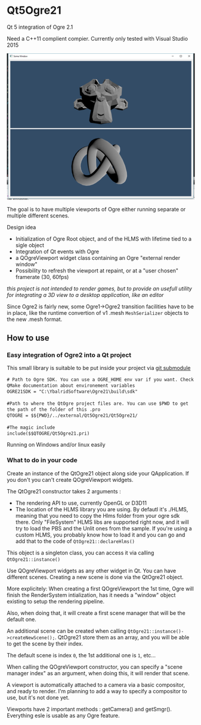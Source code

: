 # Qt5Ogre21
Qt 5 integration of Ogre 2.1

Need a C++11 complient compier. Currently only tested with Visual Studio 2015 

![Screenshot](/Screenshot.png)

The goal is to have multiple viewports of Ogre either running separate or multiple different scenes.

Design idea
  - Initialization of Ogre Root object, and of the HLMS with lifetime tied to a sigle object
  - Integration of Qt events with Ogre
  - a QOgreViewport widget class containing an Ogre "external render window"
  - Possibility to refresh the viewport at repaint, or at a "user chosen" framerate (30, 60fps)
  
*this project is not intended to render games, but to provide an usefull utility for integrating a 3D view to a desktop application, like an editor*
 
Since Ogre2 is fairly new, some Ogre1->Ogre2 transition facilities have to be in place, like the runtime convertion of v1 .mesh `MeshSerializer` objects to the new .mesh format. 

## How to use

### Easy integration of Ogre2 into a Qt project

This small library is suitable to be put inside your project via [git submodule](https://git-scm.com/book/en/v2/Git-Tools-Submodules)

```QMake
# Path to Ogre SDK. You can use a OGRE_HOME env var if you want. Check QMake documentation about environement variables
OGRE21SDK = "C:\YbalridSoftware\Ogre21\build\sdk"

#Path to where the QtOgre project files are. You can use $PWD to get the path of the folder of this .pro
QTOGRE = $${PWD}/../external/Qt5Ogre21/Qt5Ogre21/

#The magic include
include($$QTOGRE/Qt5Ogre21.pri)
```

Running on Windows and/or linux easily

### What to do in your code

Create an instance of the QtOgre21 object along side your QApplication. If you don't you can't create QOgreViewport widgets.

The QtOgre21 constructor takes 2 arguments : 

 - The rendering API to use, currently OpenGL or D3D11
 - The location of the HLMS library you are using. By defautl it's ./HLMS, meaning that you need to copy the Hlms folder from your ogre sdk there. Only "FileSystem" HLMS libs are supported right now, and it will try to load the PBS and the Unlit ones from the sample. If you're using a custom HLMS, you probably know how to load it and you can go and add that to the code of `QtOgre21::declareHlms()`

This object is a singleton class, you can access it via calling `QtOgre21::instance()`

Use QOgreViewport widgets as any other widget in Qt. You can have different scenes. Creating a new scene is done via the QtOgre21 object.

More explicitely: When creating a first QOgreViewport the 1st time, Ogre will finish the RenderSystem intialization, has it needs a "window" object existing to setup the rendering pipeline.

Also, when doing that, it will create a first scene manager that will be the default one. 

An additional scene can be created when calling `QtOgre21::instance()->createNewScene();`. QtOgre21 store them as an array, and you will be able to get the scene by their index. 

The default scene is index `0`, the 1st additional one is `1`, etc... 

When calling the QOgreViewport constructor, you can specify a "scene manager index" as an argument, when doing this, it will render that scene. 

A viewport is automatically attached to a camera via a basic compositor, and ready to render. I'm planning to add a way to specify a compositor to use, but it's not done yet.

Viewports have 2 important methods : getCamera() and getSmgr(). Everything esle is usable as any Ogre feature. 



